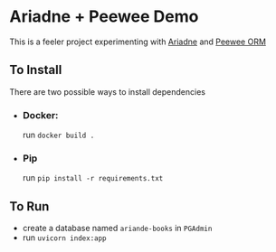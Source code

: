 # Ariadne + Peewee Demo

This is a feeler project experimenting with [Ariadne](https://ariadnegraphql.org) and [Peewee ORM](http://docs.peewee-orm.com/en/latest/index.html)

## To Install

There are two possible ways to install dependencies

- ### Docker:

  run `docker build .`

- ### Pip
  run `pip install -r requirements.txt`

## To Run

- create a database named `ariande-books` in `PGAdmin`
- run `uvicorn index:app`
